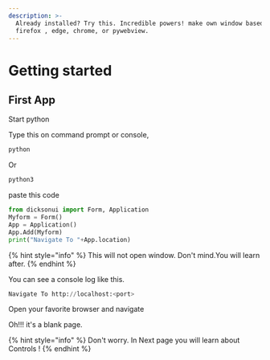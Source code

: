 ```yaml
---
description: >-
  Already installed? Try this. Incredible powers! make own window based on
  firefox , edge, chrome, or pywebview.
---
```


# Getting started

## First App

Start python

Type this on command prompt or console,

```bash
python
```

Or

```bash
python3
```

paste this code

```python
from dicksonui import Form, Application
Myform = Form()
App = Application()
App.Add(Myform)
print("Navigate To "+App.location)
```

{% hint style="info" %}
 This will not open window. Don't mind.You will learn after.
{% endhint %}

You can see a console log like this.

```python
Navigate To http://localhost:<port>
```

Open your favorite browser and navigate

Oh!!! it's a blank page.

{% hint style="info" %}
Don't worry. In Next page you will learn about Controls !
{% endhint %}


